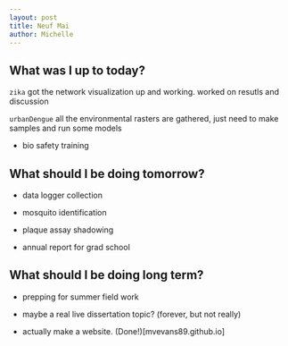 ```yaml
---
layout: post
title: Neuf Mai
author: Michelle
---
```


## What was I up to today?

`zika` got the network visualization up and working. worked on resutls and discussion

`urbanDengue` all the environmental rasters are gathered, just need to make samples and run some models
 
* bio safety training

## What should I be doing tomorrow?

* data logger collection

* mosquito identification

* plaque assay shadowing

* annual report for grad school

## What should I be doing long term?

* prepping for summer field work

* maybe a real live dissertation topic? (forever, but not really)

* actually make a website. (Done!)[mvevans89.github.io] 

<i class="fa fa-code" style="color:green"> </i>




